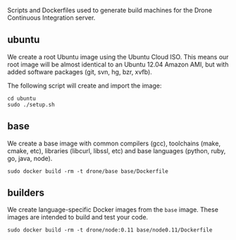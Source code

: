 Scripts and Dockerfiles used to generate build machines for the Drone
Continuous Integration server.

## ubuntu

We create a root Ubuntu image using the Ubuntu Cloud ISO. This means
our root image will be almost identical to an Ubuntu 12.04 Amazon AMI,
but with added software packages (git, svn, hg, bzr, xvfb).

The following script will create and import the image:

```
cd ubuntu
sudo ./setup.sh
```

## base

We create a base image with common compilers (gcc), toolchains (make, cmake, etc),
libraries (libcurl, libssl, etc) and base languages (python, ruby, go, java, node).

```
sudo docker build -rm -t drone/base base/Dockerfile
```

## builders

We create language-specific Docker images from the `base` image. These images
are intended to build and test your code.

```
sudo docker build -rm -t drone/node:0.11 base/node0.11/Dockerfile
```